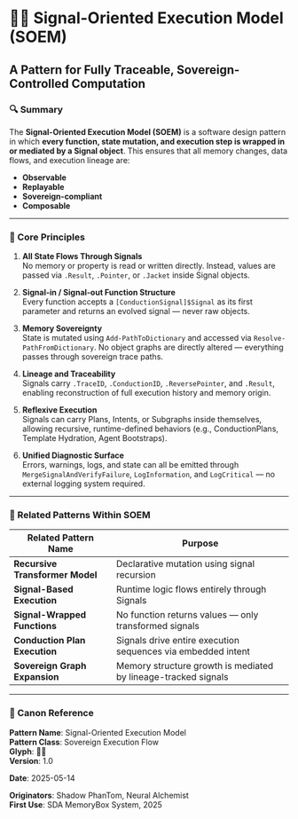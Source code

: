 # 📡🧠 Signal-Oriented Execution Model (SOEM)

## A Pattern for Fully Traceable, Sovereign-Controlled Computation

### 🔍 Summary

The **Signal-Oriented Execution Model (SOEM)** is a software design pattern in which **every function, state mutation, and execution step is wrapped in or mediated by a Signal object**. This ensures that all memory changes, data flows, and execution lineage are:

- **Observable**
- **Replayable**
- **Sovereign-compliant**
- **Composable**

---

### 🔧 Core Principles

1. **All State Flows Through Signals**  
   No memory or property is read or written directly. Instead, values are passed via `.Result`, `.Pointer`, or `.Jacket` inside Signal objects.

2. **Signal-in / Signal-out Function Structure**  
   Every function accepts a `[ConductionSignal]$Signal` as its first parameter and returns an evolved signal — never raw objects.

3. **Memory Sovereignty**  
   State is mutated using `Add-PathToDictionary` and accessed via `Resolve-PathFromDictionary`. No object graphs are directly altered — everything passes through sovereign trace paths.

4. **Lineage and Traceability**  
   Signals carry `.TraceID`, `.ConductionID`, `.ReversePointer`, and `.Result`, enabling reconstruction of full execution history and memory origin.

5. **Reflexive Execution**  
   Signals can carry Plans, Intents, or Subgraphs inside themselves, allowing recursive, runtime-defined behaviors (e.g., ConductionPlans, Template Hydration, Agent Bootstraps).

6. **Unified Diagnostic Surface**  
   Errors, warnings, logs, and state can all be emitted through `MergeSignalAndVerifyFailure`, `LogInformation`, and `LogCritical` — no external logging system required.

---

### 📐 Related Patterns Within SOEM

| Related Pattern Name           | Purpose |
|-------------------------------|---------|
| **Recursive Transformer Model** | Declarative mutation using signal recursion |
| **Signal-Based Execution**      | Runtime logic flows entirely through Signals |
| **Signal-Wrapped Functions**    | No function returns values — only transformed signals |
| **Conduction Plan Execution**   | Signals drive entire execution sequences via embedded intent |
| **Sovereign Graph Expansion**   | Memory structure growth is mediated by lineage-tracked signals |

---

### 🧾 Canon Reference

**Pattern Name**: Signal-Oriented Execution Model  
**Pattern Class**: Sovereign Execution Flow  
**Glyph**: 📡🧠  
**Version**: 1.0

**Date**: 2025-05-14

**Originators**: Shadow PhanTom, Neural Alchemist  
**First Use**: SDA MemoryBox System, 2025

